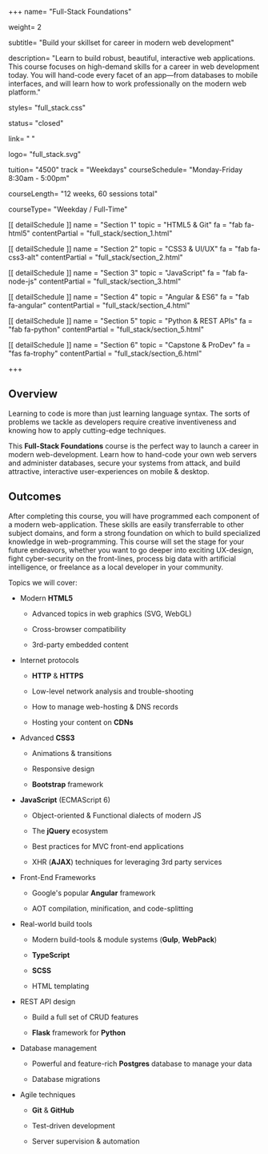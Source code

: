 +++
name= "Full-Stack Foundations"

weight= 2

subtitle= "Build your skillset for career in modern web development"

description= "Learn to build robust, beautiful, interactive web applications.  This course focuses on high-demand skills for a career in web development today.  You will hand-code every facet of an app—from databases to mobile interfaces, and will learn how to work professionally on the modern web platform."

styles= "full_stack.css"

status= "closed"

link= " "

logo= "full_stack.svg"

tuition= "4500"
track = "Weekdays"
courseSchedule= "Monday-Friday 8:30am - 5:00pm"

courseLength= "12 weeks, 60 sessions total"

courseType= "Weekday / Full-Time"

[[ detailSchedule ]]
name = "Section 1"
topic = "HTML5 & Git"
fa = "fab fa-html5"
contentPartial = "full_stack/section_1.html"

[[ detailSchedule ]]
name = "Section 2"
topic = "CSS3 & UI/UX"
fa = "fab fa-css3-alt"
contentPartial = "full_stack/section_2.html"

[[ detailSchedule ]]
name = "Section 3"
topic = "JavaScript"
fa = "fab fa-node-js"
contentPartial = "full_stack/section_3.html"

[[ detailSchedule ]]
name = "Section 4"
topic = "Angular & ES6"
fa = "fab fa-angular"
contentPartial = "full_stack/section_4.html"

[[ detailSchedule ]]
name = "Section 5"
topic = "Python & REST APIs"
fa = "fab fa-python"
contentPartial = "full_stack/section_5.html"

[[ detailSchedule ]]
name = "Section 6"
topic = "Capstone & ProDev"
fa = "fas fa-trophy"
contentPartial = "full_stack/section_6.html"

+++

## Overview

Learning to code is more than just learning language syntax. The sorts of problems we tackle as developers require creative 
inventiveness and knowing how to apply cutting-edge techniques.

This **Full-Stack Foundations** course is the perfect way to launch a career in modern web-development. Learn how to hand-code your own web servers and administer databases, secure your systems from attack, and build attractive, interactive user-experiences on mobile & desktop.  

## Outcomes

After completing this course, you will have programmed each component of a modern web-application. These skills are easily transferrable to other subject domains, and form a strong foundation on which to build specialized knowledge in web-programming. This course will set the stage for your future endeavors, whether you want to go deeper into exciting UX-design, fight cyber-security on the front-lines, process big data with artificial intelligence, or freelance as a local developer in your community.

Topics we will cover:

* Modern **HTML5**

  * Advanced topics in web graphics (SVG, WebGL)

  * Cross-browser compatibility

  * 3rd-party embedded content

* Internet protocols

  * **HTTP** & **HTTPS**

  * Low-level network analysis and trouble-shooting

  * How to manage web-hosting & DNS records

  * Hosting your content on **CDNs**

* Advanced **CSS3**

  * Animations & transitions

  * Responsive design
  
  * **Bootstrap** framework

* **JavaScript** (ECMAScript 6)

  * Object-oriented & Functional dialects of modern JS

  * The **jQuery** ecosystem

  * Best practices for MVC front-end applications

  * XHR (**AJAX**) techniques for leveraging 3rd party services

* Front-End Frameworks

  * Google's popular **Angular** framework

  * AOT compilation, minification, and code-splitting

* Real-world build tools

  * Modern build-tools & module systems (**Gulp**, **WebPack**)

  * **TypeScript**

  * **SCSS**

  * HTML templating

* REST API design

  * Build a full set of CRUD features

  * **Flask** framework for **Python**

* Database management

  * Powerful and feature-rich **Postgres** database to manage your data

  * Database migrations

* Agile techniques

  * **Git** & **GitHub**

  * Test-driven development

  * Server supervision & automation
